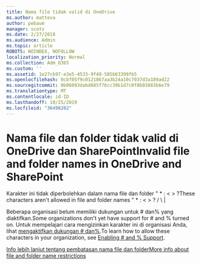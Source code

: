 ```yaml
---
title: Nama file tidak valid di OneDrive
ms.author: matteva
author: pebaum
manager: scotv
ms.date: 2/27/2018
ms.audience: Admin
ms.topic: article
ROBOTS: NOINDEX, NOFOLLOW
localization_priority: Normal
ms.collection: Adm_O365
ms.custom: ''
ms.assetid: 1e27cb97-e3e5-4533-9f49-585b63399fb5
ms.openlocfilehash: 0cbf05f9c0121867aa3b24a10c7037d3a189ad22
ms.sourcegitcommit: 0b06093dabd685f76cc39b1d7c0f8b03883b6e79
ms.translationtype: MT
ms.contentlocale: id-ID
ms.lasthandoff: 10/25/2019
ms.locfileid: "36498202"
---
```

# <a name="invalid-file-and-folder-names-in-onedrive-and-sharepoint"></a><span data-ttu-id="cdf97-102">Nama file dan folder tidak valid di OneDrive dan SharePoint</span><span class="sxs-lookup"><span data-stu-id="cdf97-102">Invalid file and folder names in OneDrive and SharePoint</span></span>

<span data-ttu-id="cdf97-103">Karakter ini tidak diperbolehkan dalam nama file dan folder " \* : \< \> ?</span><span class="sxs-lookup"><span data-stu-id="cdf97-103">These characters aren't allowed in file and folder names " \* : \< \> ?</span></span> <span data-ttu-id="cdf97-104">/ \ |</span><span class="sxs-lookup"><span data-stu-id="cdf97-104"></span></span> 
  
<span data-ttu-id="cdf97-105">Beberapa organisasi belum memiliki dukungan untuk # dan% yang diaktifkan.</span><span class="sxs-lookup"><span data-stu-id="cdf97-105">Some organizations don't yet have support for # and % turned on.</span></span> <span data-ttu-id="cdf97-106">Untuk mempelajari cara mengizinkan karakter ini di organisasi Anda, lihat [mengaktifkan dukungan # dan%](https://go.microsoft.com/fwlink/?linkid=862611).</span><span class="sxs-lookup"><span data-stu-id="cdf97-106">To learn how to allow these characters in your organization, see [Enabling # and % Support](https://go.microsoft.com/fwlink/?linkid=862611).</span></span> 
  
[<span data-ttu-id="cdf97-107">Info lebih lanjut tentang pembatasan nama file dan folder</span><span class="sxs-lookup"><span data-stu-id="cdf97-107">More info about file and folder name restrictions</span></span>](https://go.microsoft.com/fwlink/?linkid=866430)
  


